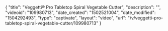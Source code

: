 {
    "title": "Veggetti&reg; Pro Tabletop Spiral Vegetable Cutter",
    "description": "",
    "videoid": "109980713",
    "date_created": "1502521004",
    "date_modified": "1504292493",
    "type": "captivate",
    "layout": "video",
    "url": "\/v\/veggetti-pro-tabletop-spiral-vegetable-cutter\/109980713"
}